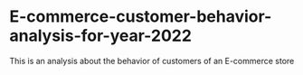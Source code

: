 # E-commerce-customer-behavior-analysis-for-year-2022
This is an analysis about the behavior of customers of an E-commerce store
